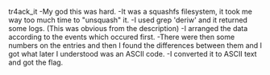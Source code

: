 tr4ack_it
-My god this was hard.
-It was a squashfs filesystem, it took me way too much time to "unsquash" it.
-I used grep 'deriw' and it returned some logs. (This was obvious from the description)
-I arranged the data according to the events which occured first.
-There were then some numbers on the entries and then I found the differences between them and I got what later I understood was an ASCII code.
-I converted it to ASCII text and got the flag.